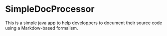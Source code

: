 # SimpleDocProcessor
This is a simple java app to help developpers to document their source code using a Markdow-based formalism.
